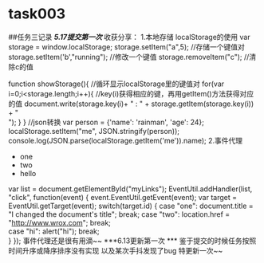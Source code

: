 # task003
##任务三记录
***5.17提交第一次***
收获分享：
1.本地存储
localStorage的使用
var storage = window.localStorage;
storage.setItem("a",5);           //存储一个键值对
storage.setItem('b',"running");   //修改一个键值
storage.removeItem("c");          //清除c的值

function showStorage(){           //循环显示localStorage里的键值对
    for(var i=0;i<storage.length;i++){
                                  //key(i)获得相应的键，再用getItem()方法获得对应的值
    document.write(storage.key(i)+ " : " + storage.getItem(storage.key(i)) + "<br>");
   }
}
//json转换
var person = {'name': 'rainman', 'age': 24};
localStorage.setItem("me", JSON.stringify(person));
console.log(JSON.parse(localStorage.getItem('me')).name);
2.事件代理
<ul id="myLinks">
    <li id="one">one</li>
    <li id="two">two</li>   
    <li id="hi">hello</li>
</ul>

var list = document.getElementById("myLinks");
EventUtil.addHandler(list, "click", function(event) {
    event.EventUtil.getEvent(event);
    var target = EventUtil.getTarget(event);
    switch(target.id) {
        case "one":
            document.title = "I changed the document's title";
            break;
        case "two":
            location.href = "http://www.wrox.com";
            break;  
        case "hi":
            alert("hi");
            break;   
    }
});
事件代理还是很有用滴~~
***6.13更新第一次  ***
鉴于提交的时候任务按照时间升序或降序排序没有实现
以及某次手抖发现了bug
特更新一次~~

